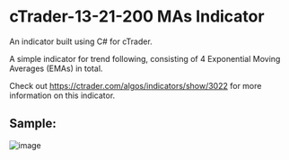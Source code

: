# cTrader-13-21-200 MAs Indicator

An indicator built using C# for cTrader.

A simple indicator for trend following, consisting of 4 Exponential Moving Averages (EMAs) in total.

Check out https://ctrader.com/algos/indicators/show/3022 for more information on this indicator.

## Sample:
![image](https://user-images.githubusercontent.com/30938455/177232544-d47983fb-3dc7-48b3-9c73-e7037449ad87.png)
